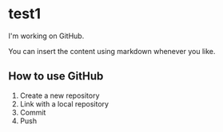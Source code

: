 # test1

I'm working on GitHub.

You can insert the content using markdown whenever you like.

## How to use GitHub
1. Create a new repository
2. Link with a local repository
3. Commit
4. Push
